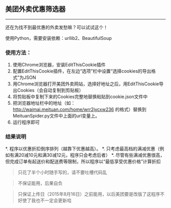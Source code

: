 ## 美团外卖优惠筛选器
---
还在为找不到最优惠的外卖发愁嘛？可以试试这个！

使用Python，需要安装依赖：urllib2、BeautifulSoup

### 使用方法：

1. 使用Chrome浏览器，安装EditThisCookie插件
2. 配置EditThisCookie插件，在左边“选项”栏中设置“选择cookies的导出格式”为JSON
3. 用Chrome浏览器打开美团外卖网站，选择好地址之后，用EditThisCookie导出Cookies（会自动复制到剪贴板）
4. 将剪贴板中复制下来的Cookies完整地替换粘贴到cookie.json文件中
5. 把浏览器地址栏中的地址（如：http://waimai.meituan.com/home/wrr2jycxw236 的格式）替换到MeituanSpider.py文件中上面的url变量上。
6. 运行程序即可

### 结果说明

*. 程序以优惠折扣倒序排列（越靠下优惠越高）。
*. 只考虑最高档的满减优惠（例如有满20减10元和满30减12元，程序只会考虑后者）
*. 尽管有些满减优惠很高，但完成订单有起送价和配送费等限制，所以程序以“最低享受优惠价格”计算折扣


> 只花了半个小时随手写的，请不要吐槽代码乱 

> 不保证能用，后果自负

> 只保证上传日（2015年8月16日）之前能用，以后美团要是改版了这程序不好使了我也不一定会更新哈
